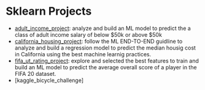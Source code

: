 # Sklearn Projects
* [adult_income_project](https://github.com/jpzambranoleon/ML_Projects/tree/main/sklearn/adult_income_project): analyze and build an ML model to predict the a class of adult income salary of below $50k or above $50k
* [california_housing_project](https://github.com/jpzambranoleon/ML_Projects/tree/main/sklearn/california_housing_project): follow the ML END-TO-END guidline to analyze and build a regression model to predict the median housig cost in California using the best machine learnig practices.
* [fifa_ut_rating_project](https://github.com/jpzambranoleon/ML_Projects/tree/main/sklearn/fifa_ut_rating_project): explore and selected the best features to train and build an ML model to predict the average overall score of a player in the FIFA 20 dataset.
* [kaggle_bicycle_challenge]
